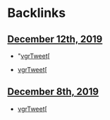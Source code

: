 
# Backlinks
## [December 12th, 2019](<December 12th, 2019.md>)
- "[vgr](<vgr.md>)[Tweet](<Tweet.md>)[

- [vgr](<vgr.md>)[Tweet](<Tweet.md>)[

## [December 8th, 2019](<December 8th, 2019.md>)
- [vgr](<vgr.md>)[Tweet](<Tweet.md>)[

